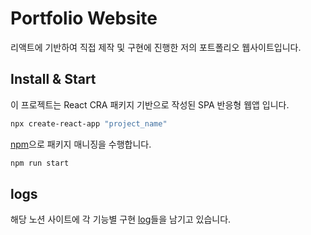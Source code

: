 # Portfolio Website

리액트에 기반하여 직접 제작 및 구현에 진행한 저의 포트폴리오 웹사이트입니다.

## Install & Start

이 프로젝트는 React CRA 패키지 기반으로 작성된 SPA 반응형 웹앱 입니다.

```bash
npx create-react-app "project_name"
```

[npm](https://www.npmjs.com/)으로 패키지 매니징을 수행합니다.

```bash
npm run start
```

## logs

해당 노션 사이트에 각 기능별 구현 [log](https://reinvented-specialist-02e.notion.site/Portfolio-Website-6faefdb049264218bd033ad8847d7f64)들을 남기고 있습니다.
